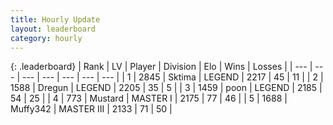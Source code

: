```yaml
---
title: Hourly Update
layout: leaderboard
category: hourly
---
```


{: .leaderboard}
| Rank | LV | Player | Division | Elo | Wins | Losses |
| --- | --- | --- | --- | --- | --- | --- |
| <span data-change="0">1</span> | 2845 | <span title="ID: 353063">Sktima</span> | LEGEND | <span data-change="0">2217</span> | <span data-change="0">45</span> | <span data-change="0">11</span> |
| <span data-change="0">2</span> | 1588 | <span title="ID: 337810">Dregun</span> | LEGEND | <span data-change="0">2205</span> | <span data-change="0">35</span> | <span data-change="0">5</span> |
| <span data-change="0">3</span> | 1459 | <span title="ID: 540690">poon</span> | LEGEND | <span data-change="0">2185</span> | <span data-change="0">54</span> | <span data-change="0">25</span> |
| <span data-change="0">4</span> | 773 | <span title="ID: 611082">Mustard</span> | MASTER I | <span data-change="0">2175</span> | <span data-change="0">77</span> | <span data-change="0">46</span> |
| <span data-change="0">5</span> | 1688 | <span title="ID: 720567">Muffy342</span> | MASTER III | <span data-change="0">2133</span> | <span data-change="0">71</span> | <span data-change="0">50</span> |